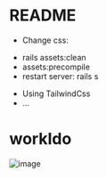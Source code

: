 # README

* Change css: 
- rails assets:clean
- assets:precompile
- restart server: rails s
* Using TailwindCss
* ...
# workIdo
![image](https://user-images.githubusercontent.com/40066172/220827464-84e33ad4-15a3-4eba-839b-f90e6198aa23.png)
